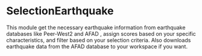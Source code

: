 # SelectionEarthquake
This module get the necessary earthquake information from earthquake databases like Peer-West2 and AFAD , assign scores based on your specific characteristics, and filter based on your selection criteria. Also downloads earthquake data from the AFAD database to your workspace if you want.
